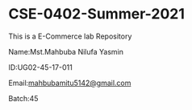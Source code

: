 # CSE-0402-Summer-2021
This is a E-Commerce lab Repository

Name:Mst.Mahbuba Nilufa Yasmin

ID:UG02-45-17-011

Email:mahbubamitu5142@gmail.com

Batch:45
